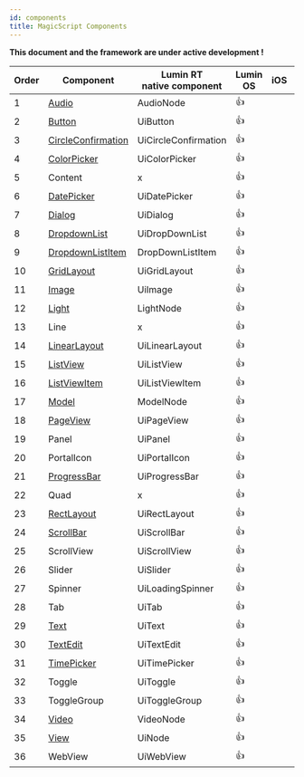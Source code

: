 ```yaml
---
id: components
title: MagicScript Components
---
```


**This document and the framework are under active development !**

| Order | Component                                              | Lumin RT<br/>native component | Lumin OS   | iOS | Android |
| ----- | ------------------------------------------------------ | ----------------------------- | ---------- | --- | ------- |
| 1     | [Audio](components/Audio.md)                           | AudioNode                     | :thumbsup: |
| 2     | [Button](components/Button.md)                         | UiButton                      | :thumbsup: |
| 3     | [CircleConfirmation](components/CircleConfirmation.md) | UiCircleConfirmation          | :thumbsup: |
| 4     | [ColorPicker](components/ColorPicker.md)               | UiColorPicker                 | :thumbsup: |
| 5     | Content                                                | x                             | :thumbsup: |
| 6     | [DatePicker](components/DatePicker.md)                 | UiDatePicker                  | :thumbsup: |
| 7     | [Dialog](components/Dialog.md)                         | UiDialog                      | :thumbsup: |
| 8     | [DropdownList](components/DropdownList.md)             | UiDropDownList                | :thumbsup: |
| 9     | [DropdownListItem](components/DropdownListItem.md)     | DropDownListItem              | :thumbsup: |
| 10    | [GridLayout](components/GridLayout.md)                 | UiGridLayout                  | :thumbsup: |
| 11    | [Image](components/Image.md)                           | UiImage                       | :thumbsup: |
| 12    | [Light](components/Light.md)                           | LightNode                     | :thumbsup: |
| 13    | Line                                                   | x                             | :thumbsup: |
| 14    | [LinearLayout](components/LinearLayout.md)             | UiLinearLayout                | :thumbsup: |
| 15    | [ListView](components/ListView.md)                     | UiListView                    | :thumbsup: |
| 16    | [ListViewItem](components/ListViewItem.md)             | UiListViewItem                | :thumbsup: |
| 17    | [Model](components/Model.md)                           | ModelNode                     | :thumbsup: |
| 18    | [PageView](components/PageView.md)                     | UiPageView                    | :thumbsup: |
| 19    | Panel                                                  | UiPanel                       | :thumbsup: |
| 20    | PortalIcon                                             | UiPortalIcon                  | :thumbsup: |
| 21    | [ProgressBar](components/ProgressBar.md)               | UiProgressBar                 | :thumbsup: |
| 22    | Quad                                                   | x                             | :thumbsup: |
| 23    | [RectLayout](components/RectLayout.md)                 | UiRectLayout                  | :thumbsup: |
| 24    | [ScrollBar](components/ScrollBar.md)                   | UiScrollBar                   | :thumbsup: |
| 25    | ScrollView                                             | UiScrollView                  | :thumbsup: |
| 26    | Slider                                                 | UiSlider                      | :thumbsup: |
| 27    | Spinner                                                | UiLoadingSpinner              | :thumbsup: |
| 28    | Tab                                                    | UiTab                         | :thumbsup: |
| 29    | [Text](components/Text.md)                             | UiText                        | :thumbsup: |
| 30    | [TextEdit](components/TextEdit.md)                     | UiTextEdit                    | :thumbsup: |
| 31    | [TimePicker](components/TimePicker.md)                 | UiTimePicker                  | :thumbsup: |
| 32    | Toggle                                                 | UiToggle                      | :thumbsup: |
| 33    | ToggleGroup                                            | UiToggleGroup                 | :thumbsup: |
| 34    | [Video](components/Video.md)                           | VideoNode                     | :thumbsup: |
| 35    | [View](components/View.md)                             | UiNode                        | :thumbsup: |
| 36    | WebView                                                | UiWebView                     | :thumbsup: |
